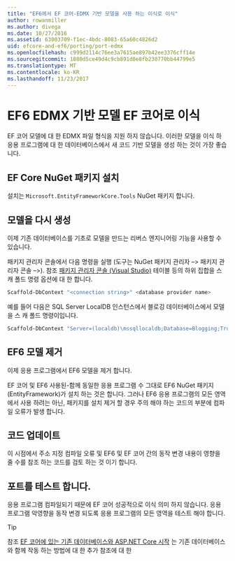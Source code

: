 ```yaml
---
title: "EF6에서 EF 코어-EDMX 기반 모델을 사용 하는 이식로 이식"
author: rowanmiller
ms.author: divega
ms.date: 10/27/2016
ms.assetid: 63003709-f1ec-4bdc-8083-65a60c4826d2
uid: efcore-and-ef6/porting/port-edmx
ms.openlocfilehash: c999d2114c76ee3a7615ae897b42ee3376cff14e
ms.sourcegitcommit: 1880d5ce49d4c9cb891d0e8fb230770bb44799e5
ms.translationtype: MT
ms.contentlocale: ko-KR
ms.lasthandoff: 11/23/2017
---
```

# <a name="porting-an-ef6-edmx-based-model-to-ef-core"></a>EF6 EDMX 기반 모델 EF 코어로 이식

EF 코어 모델에 대 한 EDMX 파일 형식을 지원 하지 않습니다. 이러한 모델을 이식 하 응용 프로그램에 대 한 데이터베이스에서 새 코드 기반 모델을 생성 하는 것이 가장 좋습니다.

## <a name="install-ef-core-nuget-packages"></a>EF Core NuGet 패키지 설치

설치는 `Microsoft.EntityFrameworkCore.Tools` NuGet 패키지 합니다.

## <a name="regenerate-the-model"></a>모델을 다시 생성

이제 기존 데이터베이스를 기초로 모델을 만드는 리버스 엔지니어링 기능을 사용할 수 있습니다.

패키지 관리자 콘솔에서 다음 명령을 실행 (도구는 NuGet 패키지 관리자 –> 패키지 관리자 콘솔 –>). 참조 [패키지 관리자 콘솔 (Visual Studio)](../../core/miscellaneous/cli/powershell.md) 테이블 등의 하위 집합을 스 캐 폴드 명령 옵션에 대 한 합니다.

``` powershell
Scaffold-DbContext "<connection string>" <database provider name>
```

예를 들어 다음은 SQL Server LocalDB 인스턴스에서 블로깅 데이터베이스에서 모델을 스 캐 폴드 명령이입니다.

``` powershell
Scaffold-DbContext "Server=(localdb)\mssqllocaldb;Database=Blogging;Trusted_Connection=True;" Microsoft.EntityFrameworkCore.SqlServer
```

## <a name="remove-ef6-model"></a>EF6 모델 제거

이제 응용 프로그램에서 EF6 모델을 제거 합니다.

EF 코어 및 EF6 사용된-함께 동일한 응용 프로그램 수 그대로 EF6 NuGet 패키지 (EntityFramework)가 설치 하는 것은 합니다. 그러나 EF6 응용 프로그램의 모든 영역에서 사용 하려는 아닌, 패키지를 설치 제거 할 경우 주의 해야 하는 코드의 부분에 컴파일 오류가 발생 합니다.

## <a name="update-your-code"></a>코드 업데이트

이 시점에서 주소 지정 컴파일 오류 및 EF6 및 EF 코어 간의 동작 변경 내용이 영향을 줄 수를 참조 하는 코드를 검토 하는 것 이기 합니다.

## <a name="test-the-port"></a>포트를 테스트 합니다.

응용 프로그램 컴파일되기 때문에 EF 코어 성공적으로 이식 의미 하지 않습니다. 응용 프로그램 악영향을 동작 변경 되도록 응용 프로그램의 모든 영역을 테스트 해야 합니다.

> [!TIP]
> 참조 [EF 코어에 있는 기존 데이터베이스와 ASP.NET Core 시작](xref:core/get-started/aspnetcore/existing-db) 는 기존 데이터베이스와 함께 작동 하는 방법에 대 한 추가 참조에 대 한 
